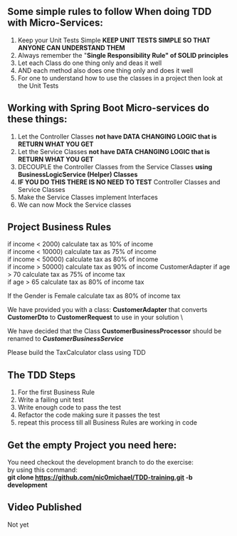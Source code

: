 ## Some simple rules to follow When doing TDD with Micro-Services:
1. Keep your Unit Tests Simple **KEEP UNIT TESTS SIMPLE SO THAT ANYONE CAN UNDERSTAND THEM**
2. Always remember the "**Single Responsibility Rule" of SOLID principles** 
3. Let each Class do one thing only and deas it well
4. AND each method also does one thing only and does it well
5. For one to understand how to use the classes in a project then look at the Unit Tests

## Working with Spring Boot Micro-services do these things:
1. Let the Controller Classes **not have DATA CHANGING LOGIC that is RETURN WHAT YOU GET**
2. Let the Service Classes **not have DATA CHANGING LOGIC that is RETURN WHAT YOU GET**
3. DECOUPLE the Controller Classes from the Service Classes **using BusinessLogicService (Helper) Classes**
4. **IF YOU DO THIS THERE IS NO NEED TO TEST** Controller Classes and Service Classes
5. Make the Service Classes implement Interfaces
6. We can now Mock the Service classes

## Project Business Rules
if income < 2000)  calculate tax as 10% of income \
if income < 10000)  calculate tax as 75% of income \
if income < 50000)  calculate tax as 80% of income \
if income > 50000)  calculate tax as 90% of income 
CustomerAdapter
if age > 70 calculate tax as 75% of income tax \
if age > 65 calculate tax as 80% of income tax 

If the Gender is Female calculate tax as 80% of income tax

We have provided you with a class: **CustomerAdapter** that converts **CustomerDto** to **CustomerRequest** to use in your solution \

We have decided that the Class **CustomerBusinessProcessor** should be renamed to ***CustomerBusinessService*** 

Please build the TaxCalculator class using TDD

## The TDD Steps
1. For the first Business Rule
2. Write a failing unit test
3. Write enough code to pass the test
4. Refactor the code making sure it passes the test
5. repeat this process till all Business Rules are working in code 

## Get the empty Project you need here:
You need checkout the development branch to do the exercise: \
by using this command: \
**git clone https://github.com/nic0michael/TDD-training.git -b development**

## Video Published
[ ](https://www.youtube.com/watch?v=bK6b-Ah5uls) Not yet
